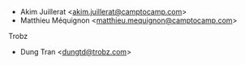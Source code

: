 - Akim Juillerat \<<akim.juillerat@camptocamp.com>\>
- Matthieu Méquignon \<<matthieu.mequignon@camptocamp.com>\>

Trobz

- Dung Tran \<<dungtd@trobz.com>\>
